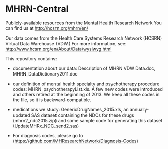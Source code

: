 # MHRN-Central
Publicly-available resources from the Mental Health Research Network
You can find us at http://hcsrn.org/mhrn/en/

Our data comes from the Health Care Systems Research Network (HCSRN) Virtual Data Warehouse (VDW.)  For more information, see: http://www.hcsrn.org/en/About/Data/wysiwyg.html

This repository contains:
* documentation about our data: Description of MHRN VDW Data.doc, MHRN_DataDictionary2011.doc

* our definition of mental health specialty and psychotherapy procedure codes: MHRN_psychotherapyList.xls.  A few new codes were introduced and others retired at the beginning of 2013.  We keep all these codes in the file, so it is backward-compatible.

* medications we study: GenericDrugNames_2015.xls, an annually-updated SAS dataset containing the NDCs for these drugs (mhrn2_ndc2015.zip) and some sample code for generating this dataset (UpdateMHRx_NDC_send2.sas)

* For diagnosis codes, please go to (https://github.com/MHResearchNetwork/Diagnosis-Codes)

